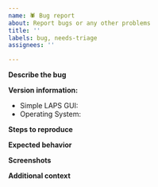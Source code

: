 ```yaml
---
name: 🕷️ Bug report
about: Report bugs or any other problems
title: ''
labels: bug, needs-triage
assignees: ''

---
```


**Describe the bug**
<!--A clear and concise description of what the bug is.-->


**Version information:**
<!--Please type the versions here.-->
- Simple LAPS GUI:
- Operating System:


**Steps to reproduce**
<!--How to reproduce the behavior?-->


**Expected behavior**
<!--A clear and concise description of what you expected to happen.-->


**Screenshots**
<!--If applicable, add screenshots to help explain your problem.-->


**Additional context**
<!--Add any other context about the problem here.-->